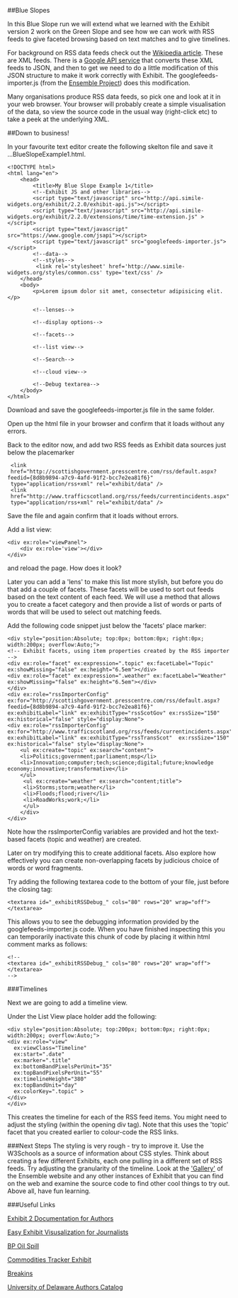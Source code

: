 ##Blue Slopes

In this Blue Slope run we will extend what we learned with the Exhibit version 2 work on the Green Slope and see how we can work with RSS feeds to give faceted browsing based on text matches and to give timelines.

For background on RSS data feeds check out the [Wikipedia article](http://en.wikipedia.org/wiki/RSS).  These are XML feeds.  There is a [Google API service](https://www.google.com/jsapi) that converts these XML feeds to JSON, and then to get we need to do a little modification of this JSON structure to make it work correctly with Exhibit.  The googlefeeds-importer.js (from the [Ensemble Project](http://www.ensemble.ac.uk/)) does this modification.

Many organisations produce RSS data feeds, so pick one and look at it in your web browser.  Your browser will probably create a simple visualisation of the data, so view the source code in the usual way (right-click etc) to take a peek at the underlying XML.

##Down to business!

In your favourite text editor create the following skelton file and save it ...BlueSlopeExample1.html.


    <!DOCTYPE html>
    <html lang="en">
        <head>
            <title>My Blue Slope Example 1</title>
            <!--Exhibit JS and other libraries-->
            <script type="text/javascript" src="http://api.simile-widgets.org/exhibit/2.2.0/exhibit-api.js"></script>
            <script type="text/javascript" src="http://api.simile-widgets.org/exhibit/2.2.0/extensions/time/time-extension.js" ></script>
            <script type="text/javascript" src="https://www.google.com/jsapi"></script>
            <script type="text/javascript" src="googlefeeds-importer.js"></script>
            <!--data-->
            <!--styles-->
             <link rel='stylesheet' href='http://www.simile-widgets.org/styles/common.css' type='text/css' />            
        </head>
        <body>
            <p>Lorem ipsum dolor sit amet, consectetur adipisicing elit. </p>
            
            <!--lenses-->
            
            <!--display options-->
            
            <!--facets-->
            
            <!--list view-->
            
            <!--Search-->            
            
            <!--cloud view-->
            
            <!--Debug textarea-->
        </body>
    </html>

Download and save the googlefeeds-importer.js file in the same folder.

Open up the html file in your browser and confirm that  it loads without any errors.

Back to the editor now, and add two RSS feeds as Exhibit data sources just below the placemarker


     <link 
     href="http://scottishgovernment.presscentre.com/rss/default.aspx?feedid={8d8b9894-a7c9-4afd-91f2-bcc7e2ea81f6}" 
     type="application/rss+xml" rel="exhibit/data" /> 
     <link 
     href="http://www.trafficscotland.org/rss/feeds/currentincidents.aspx" 
     type="application/rss+xml" rel="exhibit/data" /> 

Save the file and again confirm that it loads without errors.

Add a list view:


    <div ex:role="viewPanel">
        <div ex:role='view'></div>
    </div>

and reload the page.  How does it look?

Later you can add a 'lens' to make this list more stylish, but before you do that add a couple of facets.  These facets will be used to sort out feeds based on the text content of each feed.  We will use a method that allows you to create a facet category and then provide a list of words or parts of words that will be used to select out matching feeds.

Add the following code snippet just below the 'facets' place marker:

    <div style="position:Absolute; top:0px; bottom:0px; right:0px; width:200px; overflow:Auto;">
    <!-- Exhibit facets, using item properties created by the RSS importer -->
    <div ex:role="facet" ex:expression=".topic" ex:facetLabel="Topic" ex:showMissing="false" ex:height="6.5em"></div>
    <div ex:role="facet" ex:expression=".weather" ex:facetLabel="Weather" ex:showMissing="false" ex:height="6.5em"></div>
    </div>
    <div ex:role="rssImporterConfig" ex:for="http://scottishgovernment.presscentre.com/rss/default.aspx?feedid={8d8b9894-a7c9-4afd-91f2-bcc7e2ea81f6}"
    ex:exhibitLabel="link" ex:exhibitType="rssScotGov" ex:rssSize="150" ex:historical="false" style="display:None">
    <div ex:role="rssImporterConfig"  ex:for="http://www.trafficscotland.org/rss/feeds/currentincidents.aspx"
    ex:exhibitLabel="link" ex:exhibitType="rssTransScot"  ex:rssSize="150" ex:historical="false" style="display:None">
        <ul ex:create="topic" ex:search="content">
        <li>Politics;government;parliament;msp</li>
        <li>Innovation;computer;tech;science;digital;future;knowledge economy;innovative;transformative</li>         
        </ul>
         <ul ex:create="weather" ex:search="content;title">
         <li>Storms;storm;weather</li>
         <li>Floods;flood;river</li>
         <li>RoadWorks;work;</li>
         </ul>
        </div>
    </div>


Note how the rssImporterConfig variables are provided and hot the text-based facets (topic and weather) are created.

Later on try modifying this to create additional facets.  Also explore how effectively you can create non-overlapping facets by judicious choice of words or word fragments.

Try adding the following textarea code to the bottom of your file, just before the closing </body> tag:


    <textarea id="_exhibitRSSDebug_" cols="80" rows="20" wrap="off"></textarea>


This allows you to see the debugging information provided by the googlefeeds-importer.js code.
When you have finished inspecting this you can temporarily inactivate this chunk of code by placing it within html comment marks as follows:


    <!--
    <textarea id="_exhibitRSSDebug_" cols="80" rows="20" wrap="off"></textarea>
    -->


###Timelines

Next we are going to add a timeline view.

Under the List View place holder add the following:


    <div style="position:Absolute; top:200px; bottom:0px; right:0px; width:200px; overflow:Auto;">
    <div ex:role="view" 
      ex:viewClass="Timeline" 
      ex:start=".date"
      ex:marker=".title"
      ex:bottomBandPixelsPerUnit="35"
      ex:topBandPixelsPerUnit="55"
      ex:timelineHeight="380"
      ex:topBandUnit="day"
      ex:colorKey=".topic" >
    </div>
    </div>

This creates the timeline for each of the RSS feed items.  You might need to adjust the styling (within the opening div tag).  Note that this uses the 'topic' facet that you created earlier to colour-code the RSS links.


###Next Steps
The styling is very rough - try to improve it.  Use the W3Schools as a source of information about CSS styles.
Think about creating a few different Exhibits, each one pulling in a different set of RSS feeds.  Try adjusting the granularity of the timeline.  Look at the ['Gallery'](http://www.ensemble.ac.uk/wp/archives/portfolio_category/project-gallery) of the Ensemble website and any other instances of Exhibit that you can find on the web and examine the source code to find other cool things to try out.  Above all, have fun learning.

###Useful Links

[Exhibit 2 Documentation for Authors](http://simile.mit.edu/wiki/Exhibit/For_Authors)

[Easy Exhibit Visusalization for Journalists](http://people.csail.mit.edu/karger/Exhibit/CAR/)

[BP Oil Spill](http://people.csail.mit.edu/karger/Exhibit/CAR/bp.html)

[Commodities Tracker Exhibit](http://wjwieland.dvrdns.org/cb_tracker/ad_tracker.html)

[Breakins](http://wjwieland.dvrdns.org/cb_tracker/breakins.html)

[University of Delaware Authors Catalog](http://www.udel.edu/udauthors/)







